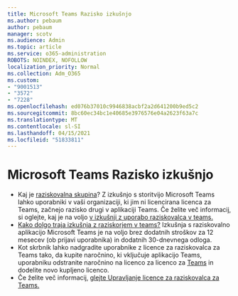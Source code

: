 ```yaml
---
title: Microsoft Teams Razisko izkušnjo
ms.author: pebaum
author: pebaum
manager: scotv
ms.audience: Admin
ms.topic: article
ms.service: o365-administration
ROBOTS: NOINDEX, NOFOLLOW
localization_priority: Normal
ms.collection: Adm_O365
ms.custom:
- "9001513"
- "3572"
- "7228"
ms.openlocfilehash: ed076b37010c9946838acbf2a2d641200b9ed5c2
ms.sourcegitcommit: 8bc60ec34bc1e40685e3976576e04a2623f63a7c
ms.translationtype: MT
ms.contentlocale: sl-SI
ms.lasthandoff: 04/15/2021
ms.locfileid: "51833811"
---
```

# <a name="microsoft-teams-exploratory-experience"></a>Microsoft Teams Razisko izkušnjo

- Kaj je [raziskovalna skupina](https://docs.microsoft.com/microsoftteams/teams-exploratory)? Z izkušnjo s storitvijo Microsoft Teams lahko uporabniki v vaši organizaciji, ki jim ni licencirana licenca za Teams, začnejo razisko drugi v aplikaciji Teams. Če želite več informacij, si oglejte, kaj je na voljo [v izkušnji z uporabo raziskovalca v teams.](https://docs.microsoft.com/microsoftteams/teams-exploratory#whats-in-the-teams-exploratory-experience)
- [Kako dolgo traja izkušnja z raziskorjem v teams?](https://docs.microsoft.com/microsoftteams/teams-exploratory#how-long-does-the-teams-exploratory-experience-last) Izkušnja s raziskovalno aplikacijo Microsoft Teams je na voljo brez dodatnih stroškov za 12 mesecev (ob prijavi uporabnika) in dodatnih 30-dnevnega odloga.
- Kot skrbnik lahko nadgradite uporabnike z licence za raziskovalca za Teams tako, da kupite naročnino, ki vključuje aplikacijo Teams, uporabniku odstranite naročnino na licenco za licenco za [Teams](https://docs.microsoft.com/microsoftteams/teams-exploratory#upgrade-users-from-the-teams-exploratory-license) in dodelite novo kupljeno licenco.
- Če želite več informacij, [glejte Upravljanje licence za raziskovalca za Teams.](https://docs.microsoft.com/microsoftteams/teams-exploratory)
